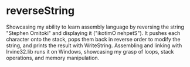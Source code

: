 # reverseString

Showcasing my ability to learn assembly language by reversing the string "Stephen Omitoki" and displaying it ("ikotimO nehpetS"). It pushes each character onto the stack, pops them back in reverse order to modify the string, and prints the result with WriteString. Assembling and linking with Irvine32.lib runs it on Windows, showcasing my grasp of loops, stack operations, and memory manipulation.

